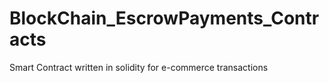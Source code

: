 # BlockChain_EscrowPayments_Contracts
Smart Contract written in solidity for e-commerce transactions
